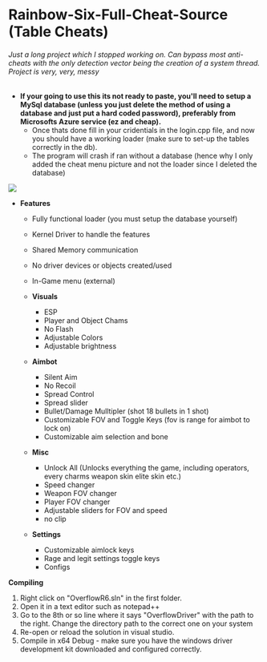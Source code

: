 # Rainbow-Six-Full-Cheat-Source (Table Cheats)
###### Just a long project which I stopped working on. Can bypass most anti-cheats with the only detection vector being the creation of a system thread. Project is very, very, messy

- **If your going to use this its not ready to paste, you'll need to setup a MySql database (unless you just delete the method of using a database and just put a hard coded password), preferably from Microsofts Azure service (ez and cheap).** 
     - Once thats done fill in your cridentials in the login.cpp file, and now you should have a working loader (make sure to set-up the tables correctly in the db).
     - The program will crash if ran without a database (hence why I only added the cheat menu picture and not the loader since I deleted the database)
   
 <img src="https://thumb.gyazo.com/thumb/200_w/eyJhbGciOiJIUzI1NiJ9.eyJpbWciOiJfNTIyZGI0MTY4YzNiMDc5NTU3MDNiMmU2ZGJjYTg3ZDcifQ.C2XQp-Z_omuqxri5OzFya8ru8jOgIlj3ZwvvILJPupw-gif.gif"/>  
 
- **Features** 	
     - Fully functional loader (you must setup the database yourself)
     - Kernel Driver to handle the features
     - Shared Memory communication
     - No driver devices or objects created/used
     - In-Game menu (external)
     - **Visuals**
        - ESP
        - Player and Object Chams
        - No Flash
        - Adjustable Colors
        - Adjustable brightness

     - **Aimbot**
        - Silent Aim
        - No Recoil
        - Spread Control
        - Spread slider
        - Bullet/Damage Mulltipler (shot 18 bullets in 1 shot)
        - Customizable FOV and Toggle Keys (fov is range for aimbot to lock on)
        - Customizable aim selection and bone

     - **Misc**
        - Unlock All (Unlocks everything the game, including operators, every charms weapon skin elite skin etc.)
        - Speed changer
        - Weapon FOV changer
        - Player FOV changer
        - Adjustable sliders for FOV and speed
        - no clip

     - **Settings**
        - Customizable aimlock keys
        - Rage and legit settings toggle keys
        - Configs


**Compiling**

1. Right click on "OverflowR6.sln" in the first folder.
2. Open it in a text editor such as notepad++
3. Go to the 8th or so line where it says "OverflowDriver" with the path to the right. Change the directory path to the correct one on your system
4. Re-open or reload the solution in visual studio.
5. Compile in x64 Debug - make sure you have the windows driver development kit downloaded and configured correctly.
